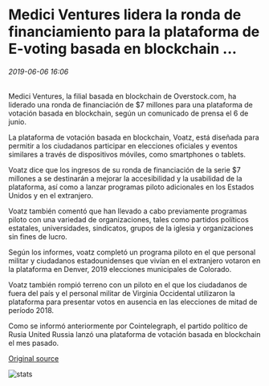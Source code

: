# Medici Ventures lidera la ronda de financiamiento para la plataforma de E-voting basada en blockchain ...

###### 2019-06-06 16:06

Medici Ventures, la filial basada en blockchain de Overstock.com, ha liderado una ronda de financiación de $7 millones para una plataforma de votación basada en blockchain, según un comunicado de prensa el 6 de junio.

La plataforma de votación basada en blockchain, Voatz, está diseñada para permitir a los ciudadanos participar en elecciones oficiales y eventos similares a través de dispositivos móviles, como smartphones o tablets.

Voatz dice que los ingresos de su ronda de financiación de la serie $7 millones a se destinarán a mejorar la accesibilidad y la usabilidad de la plataforma, así como a lanzar programas piloto adicionales en los Estados Unidos y en el extranjero.

Voatz también comentó que han llevado a cabo previamente programas piloto con una variedad de organizaciones, tales como partidos políticos estatales, universidades, sindicatos, grupos de la iglesia y organizaciones sin fines de lucro.

Según los informes, voatz completó un programa piloto en el que personal militar y ciudadanos estadounidenses que vivían en el extranjero votaron en la plataforma en Denver, 2019 elecciones municipales de Colorado.

Voatz también rompió terreno con un piloto en el que los ciudadanos de fuera del país y el personal militar de Virginia Occidental utilizaron la plataforma para presentar votos en ausencia en las elecciones de mitad de período 2018.

Como se informó anteriormente por Cointelegraph, el partido político de Rusia United Russia lanzó una plataforma de votación basada en blockchain el mes pasado.

[Original source](https://cointelegraph.com/news/medici-ventures-leads-funding-round-for-blockchain-based-e-voting-platform)

![stats](https://c.statcounter.com/11760860/0/a89fa40b/1/ "stats")